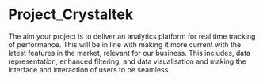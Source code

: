 # Project_Crystaltek

The aim your project is to deliver an analytics platform for real time tracking of performance. This will be in line with making it more current with the latest features in the market, relevant for our business. This includes, data representation, enhanced filtering, and data visualisation and making the interface and interaction of users to be seamless.
